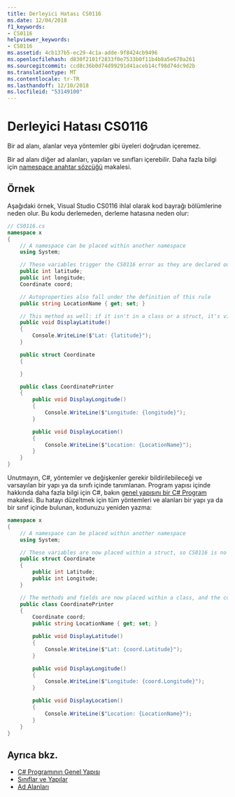 ```yaml
---
title: Derleyici Hatası CS0116
ms.date: 12/04/2018
f1_keywords:
- CS0116
helpviewer_keywords:
- CS0116
ms.assetid: 4cb137b5-ec29-4c1a-adde-9f8424cb9496
ms.openlocfilehash: d830f2101f2833f0e7533b0f11b4b8a5e670a261
ms.sourcegitcommit: ccd8c36b0d74d99291d41aceb14cf98d74dc9d2b
ms.translationtype: MT
ms.contentlocale: tr-TR
ms.lasthandoff: 12/10/2018
ms.locfileid: "53149100"
---
```

# <a name="compiler-error-cs0116"></a>Derleyici Hatası CS0116

Bir ad alanı, alanlar veya yöntemler gibi üyeleri doğrudan içeremez. 

Bir ad alanı diğer ad alanları, yapıları ve sınıfları içerebilir. Daha fazla bilgi için [namespace anahtar sözcüğü](../keywords/namespace.md) makalesi.
 
## <a name="example"></a>Örnek

Aşağıdaki örnek, Visual Studio CS0116 ihlal olarak kod bayrağı bölümlerine neden olur. Bu kodu derlemeden, derleme hatasına neden olur:  

```csharp
// CS0116.cs
namespace x
{
    // A namespace can be placed within another namespace
    using System;

    // These variables trigger the CS0116 error as they are declared outside of a struct or class
    public int latitude;
    public int longitude;
    Coordinate coord;

    // Autoproperties also fall under the definition of this rule
    public string LocationName { get; set; } 

    // This method as well: if it isn't in a class or a struct, it's violating CS0116
    public void DisplayLatitude()
    {
        Console.WriteLine($"Lat: {latitude}");
    }

    public struct Coordinate 
    {

    }

    public class CoordinatePrinter
    {
        public void DisplayLongitude()
        {
            Console.WriteLine($"Longitude: {longitude}");
        }

        public void DisplayLocation()
        {
            Console.WriteLine($"Location: {LocationName}");
        }
    }
}
```

Unutmayın, C#, yöntemler ve değişkenler gerekir bildirilebileceği ve varsayılan bir yapı ya da sınıfı içinde tanımlanan. Program yapısı içinde hakkında daha fazla bilgi için C#, bakın [genel yapısını bir C# Program](../../../csharp/programming-guide/inside-a-program/general-structure-of-a-csharp-program.md) makalesi. Bu hatayı düzeltmek için tüm yöntemleri ve alanları bir yapı ya da bir sınıf içinde bulunan, kodunuzu yeniden yazma:

```csharp
namespace x
{
    // A namespace can be placed within another namespace
    using System;     

    // These variables are now placed within a struct, so CS0116 is no longer violated
    public struct Coordinate
    {
        public int Latitude;
        public int Longitude;
    }

    // The methods and fields are now placed within a class, and the compiler is satisfied
    public class CoordinatePrinter
    {
        Coordinate coord;
        public string LocationName { get; set; }

        public void DisplayLatitude()
        {
            Console.WriteLine($"Lat: {coord.Latitude}");
        }

        public void DisplayLongitude()
        {
            Console.WriteLine($"Longitude: {coord.Longitude}");
        }

        public void DisplayLocation()
        {
            Console.WriteLine($"Location: {LocationName}");
        }
    }
}
```

## <a name="see-also"></a>Ayrıca bkz.

- [C# Programının Genel Yapısı](../../../csharp/programming-guide/inside-a-program/general-structure-of-a-csharp-program.md)  
- [Sınıflar ve Yapılar](../../../csharp/programming-guide/classes-and-structs/index.md)  
- [Ad Alanları](../../../csharp/programming-guide/namespaces/index.md)
